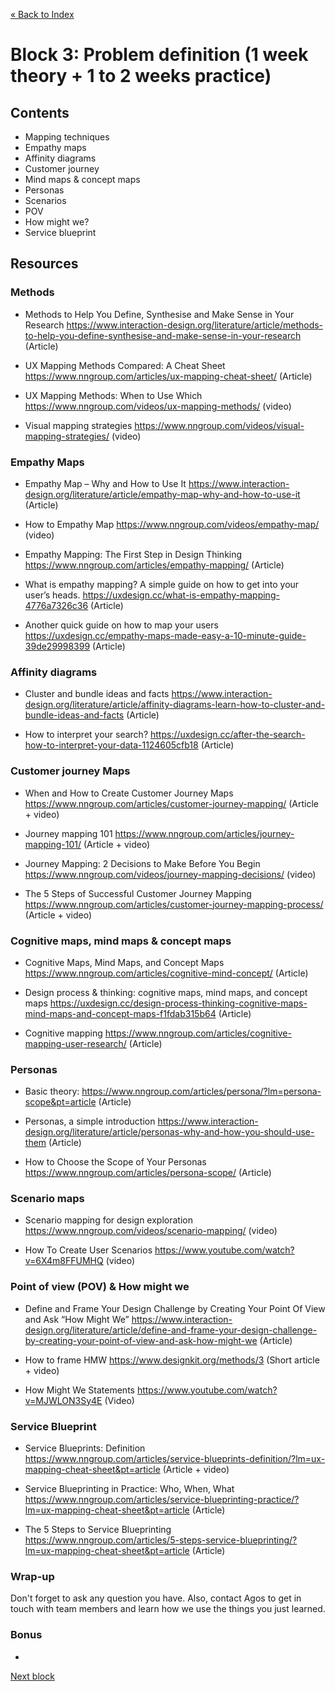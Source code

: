 [« Back to Index](../../README.md)

# Block 3: Problem definition (1 week theory + 1 to 2 weeks practice)

## Contents

- Mapping techniques
- Empathy maps
- Affinity diagrams
- Customer journey
- Mind maps & concept maps
- Personas
- Scenarios
- POV
- How might we?
- Service blueprint

## Resources

### Methods

- Methods to Help You Define, Synthesise and Make Sense in Your Research https://www.interaction-design.org/literature/article/methods-to-help-you-define-synthesise-and-make-sense-in-your-research (Article)

- UX Mapping Methods Compared: A Cheat Sheet https://www.nngroup.com/articles/ux-mapping-cheat-sheet/ (Article)

- UX Mapping Methods: When to Use Which https://www.nngroup.com/videos/ux-mapping-methods/ (video)

- Visual mapping strategies https://www.nngroup.com/videos/visual-mapping-strategies/ (video)


### Empathy Maps

- Empathy Map – Why and How to Use It https://www.interaction-design.org/literature/article/empathy-map-why-and-how-to-use-it (Article)

- How to Empathy Map https://www.nngroup.com/videos/empathy-map/ (video)

- Empathy Mapping: The First Step in Design Thinking https://www.nngroup.com/articles/empathy-mapping/ (Article)

- What is empathy mapping? A simple guide on how to get into your user’s heads. https://uxdesign.cc/what-is-empathy-mapping-4776a7326c36 (Article)

- Another quick guide on how to map your users https://uxdesign.cc/empathy-maps-made-easy-a-10-minute-guide-39de29998399 (Article)


### Affinity diagrams

- Cluster and bundle ideas and facts https://www.interaction-design.org/literature/article/affinity-diagrams-learn-how-to-cluster-and-bundle-ideas-and-facts (Article)

- How to interpret your search? https://uxdesign.cc/after-the-search-how-to-interpret-your-data-1124605cfb18 (Article)


### Customer journey Maps

- When and How to Create Customer Journey Maps https://www.nngroup.com/articles/customer-journey-mapping/ (Article + video)

- Journey mapping 101 https://www.nngroup.com/articles/journey-mapping-101/ (Article + video)

- Journey Mapping: 2 Decisions to Make Before You Begin https://www.nngroup.com/videos/journey-mapping-decisions/ (video)

- The 5 Steps of Successful Customer Journey Mapping https://www.nngroup.com/articles/customer-journey-mapping-process/ (Article + video)


### Cognitive maps, mind maps & concept maps

- Cognitive Maps, Mind Maps, and Concept Maps https://www.nngroup.com/articles/cognitive-mind-concept/ (Article)

- Design process & thinking: cognitive maps, mind maps, and concept maps https://uxdesign.cc/design-process-thinking-cognitive-maps-mind-maps-and-concept-maps-f1fdab315b64 (Article)

- Cognitive mapping https://www.nngroup.com/articles/cognitive-mapping-user-research/ (Article)


### Personas

- Basic theory: https://www.nngroup.com/articles/persona/?lm=persona-scope&pt=article (Article)

- Personas, a simple introduction https://www.interaction-design.org/literature/article/personas-why-and-how-you-should-use-them (Article)

- How to Choose the Scope of Your Personas https://www.nngroup.com/articles/persona-scope/ (Article)


### Scenario maps

- Scenario mapping for design exploration https://www.nngroup.com/videos/scenario-mapping/ (video)

- How To Create User Scenarios https://www.youtube.com/watch?v=6X4m8FFUMHQ (video)


### Point of view (POV) & How might we

- Define and Frame Your Design Challenge by Creating Your Point Of View and Ask “How Might We” https://www.interaction-design.org/literature/article/define-and-frame-your-design-challenge-by-creating-your-point-of-view-and-ask-how-might-we (Article)

- How to frame HMW https://www.designkit.org/methods/3 (Short article + video)

- How Might We Statements https://www.youtube.com/watch?v=MJWLON3Sy4E (Video)


### Service Blueprint

- Service Blueprints: Definition https://www.nngroup.com/articles/service-blueprints-definition/?lm=ux-mapping-cheat-sheet&pt=article (Article + video)

- Service Blueprinting in Practice: Who, When, What https://www.nngroup.com/articles/service-blueprinting-practice/?lm=ux-mapping-cheat-sheet&pt=article (Article)

- The 5 Steps to Service Blueprinting https://www.nngroup.com/articles/5-steps-service-blueprinting/?lm=ux-mapping-cheat-sheet&pt=article (Article)

  

### Wrap-up

Don't forget to ask any question you have. Also, contact Agos to get in touch with team members and learn how we use the things you just learned.

### Bonus

- 

[Next block](../block-4/ideation.md)
